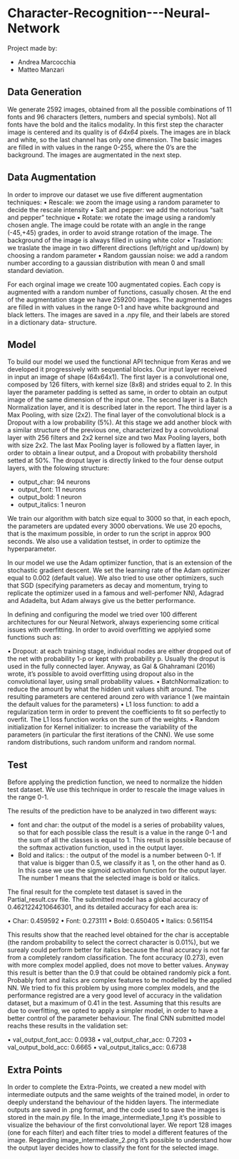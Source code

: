 # Character-Recognition---Neural-Network

Project made by:
* Andrea Marcocchia
* Matteo Manzari

## Data Generation
We generate 2592 images, obtained from all the possible combinations of 11 fonts and 96 characters (letters, numbers and special symbols). Not all fonts have the bold and the italics modality. In this first step the character image is centered and its quality is of *64x64* pixels. The images are in black and white, so the last channel has only one dimension.
The basic images are filled in with values in the range 0-255, where the 0’s are the background. The images are augmentated in the next step.

## Data Augmentation
In order to improve our dataset we use five different augmentation techniques:
• Rescale: we zoom the image using a random parameter to decide the rescale intensity
• Salt and pepper: we add the notorious “salt and pepper” technique
• Rotate: we rotate the image using a randomly chosen angle. The image could be rotate with
an angle in the range (-45,+45) grades, in order to avoid strange rotation of the image. The
background of the image is always filled in using white color
• Traslation: we traslate the image in two different directions (left/right and up/down) by
choosing a random parameter
• Random gaussian noise: we add a random number according to a gaussian distribution with
mean 0 and small standard deviation.

For each orginal image we create 100 augmentated copies. Each copy is augmented with a random
number of functions, casually chosen. At the end of the augmentation stage we have 259200 images.
The augmented images are filled in with values in the range 0-1 and have white background and black letters. The images are saved in a .npy file, and their labels are stored in a dictionary data- structure.

## Model
To build our model we used the functional API technique from Keras and we developed it progressively with sequential blocks.
Our input layer received in input an image of shape (64x64x1).
The first layer is a convolutional one, composed by 126 filters, with kernel size (8x8) and strides equal to 2. In this layer the parameter padding is setted as same, in order to obtain an output image of the same dimension of the input one.
The second layer is a Batch Normalization layer, and it is described later in the report.
The third layer is a Max Pooling, with size (2x2).
The final layer of the convolutional block is a Dropout with a low probability (5%).
At this stage we add another block with a similar structure of the previous one, characterized by a convolutional layer with 256 filters and 2x2 kernel size and two Max Pooling layers, both with size 2x2.
The last Max Pooling layer is followed by a flatten layer, in order to obtain a linear output, and a Dropout with probability thershold setted at 50%.
The droput layer is directly linked to the four dense output layers, with the folowing structure:

* output_char: 94 neurons
* output_font: 11 neurons
* output_bold: 1 neuron
* output_italics: 1 neuron

We train our algorithm with batch size equal to 3000 so that, in each epoch, the parameters are updated every 3000 obervations. We use 20 epochs, that is the maximum possible, in order to run the script in approx 900 seconds. We also use a validation testset, in order to optimize the hyperparameter.

In our model we use the Adam optimizer function, that is an extension of the stochastic gradient descent. We set the learning rate of the Adam optimizer equal to 0.002 (default value). We also tried to use other optimizers, such that SGD (specifying parameters as decay and momentum, trying to replicate the optimizer used in a famous and well-perfomer NN), Adagrad and Adadelta, but Adam always give us the better performance.

In defining and configuring the model we tried over 100 different architectures for our Neural Network, always experiencing some critical issues with overfitting. In order to avoid overfitting we applyied some functions such as:

• Dropout: at each training stage, individual nodes are either dropped out of the net with probability 1-p or kept with probability p. Usually the droput is used in the fully connected layer. Anyway, as Gal & Ghahramani (2016) wrote, it’s possible to avoid overfitting using dropout also in the convolutional layer, using small probability values.
• BatchNormalization: to reduce the amount by what the hidden unit values shift around. The resulting parameters are centered around zero with variance 1 (we maintain the default values for the parameters)
• L1 loss function: to add a regularization term in order to prevent the coefficients to fit so perfectly to overfit. The L1 loss function works on the sum of the weights.
• Random initialization for Kernel initializer: to increase the variability of the parameters (in particular the first iterations of the CNN). We use some random distributions, such random uniform and random normal.

## Test
Before applying the prediction function, we need to normalize the hidden test dataset. We use this technique in order to rescale the image values in the range 0-1.

The results of the prediction have to be analyzed in two different ways:

- font and char: the output of the model is a series of probability values, so that for each possible
class the result is a value in the range 0-1 and the sum of all the classes is equal to 1. This result is possible because of the softmax activation function, used in the output layer.
- Bold and italics: : the output of the model is a number between 0-1. If that value is bigger than 0.5, we classify it as 1, on the other hand as 0. In this case we use the sigmoid activation function for the output layer. The number 1 means that the selected image is bold or italics.

The final result for the complete test dataset is saved in the Partial_result.csv file.
The submitted model has a global accuracy of 0.4621224210646301, and its detailed accuracy for each area is:

• Char: 0.459592
• Font: 0.273111
• Bold: 0.650405
• Italics: 0.561154

This results show that the reached level obtained for the char is acceptable (the random probability to select the correct character is 0.01%), but we surealy could perform better for italics because the final accuracy is not far from a completely random classification. The font accuracy (0.273), even with more complex model applied, does not move to better values. Anyway this result is better than the 0.9 that could be obtained randomly pick a font. Probably font and italics are complex features to be modelled by the applied NN. We tried to fix this problem by using more complex models, and the performance registred are a very good level of accuracy in the validation dataset, but a maximum of 0.41 in the test. Assuming that this results are due to overfitting, we opted to apply a simpler model, in order to have a better control of the parameter behaviour.
The final CNN submitted model reachs these results in the validation set:

• val_output_font_acc: 0.0938
• val_output_char_acc: 0.7203
• val_output_bold_acc: 0.6665
• val_output_italics_acc: 0.6738

## Extra Points
In order to complete the Extra-Points, we created a new model with intermediate outputs and the same weights of the trained model, in order to deeply understand the behaviour of the hidden layers. The intermediate outputs are saved in .png format, and the code used to save the images is stored in the main.py file.
In the image_intermediate_1.png it’s possible to visualize the behaviour of the first convolutional layer. We report 128 images (one for each filter) and each filter tries to model a different features of the image.
Regarding image_intermediate_2.png it’s possible to understand how the output layer decides how to classify the font for the selected image.
